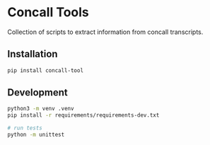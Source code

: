 # Concall Tools

Collection of scripts to extract information from concall transcripts.

## Installation

```bash
pip install concall-tool
```

## Development

```bash
python3 -m venv .venv
pip install -r requirements/requirements-dev.txt

# run tests
python -m unittest
```
